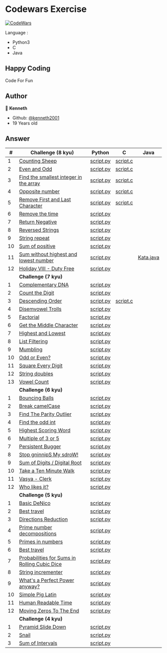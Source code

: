 # Codewars Exercise
[![CodeWars](https://www.codewars.com/users/kenneth2001/badges/large)](https://www.codewars.com/users/kenneth2001/)

Language : 
- Python3
- C
- Java

## Happy Coding
Code For Fun
## Author
👤 **Kenneth**
- Github: [@kenneth2001](https://github.com/kenneth2001)
- 19 Years old
## Answer
| # | Challenge (8 kyu) | Python | C | Java |
| --- | --- | --- | --- | --- |
| 1 | [Counting Sheep](https://www.codewars.com/kata/54edbc7200b811e956000556/train) | [script.py](https://github.com/kenneth2001/codewars_exercise/blob/master/Solution/8%20kyu/Counting%20Sheep/script.py) | [script.c](https://github.com/kenneth2001/codewars_exercise/blob/master/Solution/8%20kyu/Counting%20Sheep/script.c) |
| 2 | [Even and Odd](https://www.codewars.com/kata/53da3dbb4a5168369a0000fe/train) | [script.py](https://github.com/kenneth2001/codewars_exercise/blob/master/Solution/8%20kyu/Even%20and%20Odd/script.py) | [script.c](https://github.com/kenneth2001/codewars_exercise/blob/master/Solution/8%20kyu/Even%20and%20Odd/script.c) |
| 3 | [Find the smallest integer in the array](https://www.codewars.com/kata/55a2d7ebe362935a210000b2/train) | [script.py](https://github.com/kenneth2001/codewars_exercise/blob/master/Solution/8%20kyu/Find%20the%20smallest%20integer%20in%20the%20array/script.py) | [script.c](https://github.com/kenneth2001/codewars_exercise/blob/master/Solution/8%20kyu/Find%20the%20smallest%20integer%20in%20the%20array/script.c) |
| 4 | [Opposite number](https://www.codewars.com/kata/56dec885c54a926dcd001095/train) | [script.py](https://github.com/kenneth2001/codewars_exercise/blob/master/Solution/8%20kyu/Opposite%20number/script.py) | [script.c](https://github.com/kenneth2001/codewars_exercise/tree/master/Solution/8%20kyu/Opposite%20number) |
| 5 | [Remove First and Last Character](https://www.codewars.com/kata/56bc28ad5bdaeb48760009b0/train) | [script.py](https://github.com/kenneth2001/codewars_exercise/blob/master/Solution/8%20kyu/Remove%20First%20and%20Last%20Character/script.py) | [script.c](https://github.com/kenneth2001/codewars_exercise/blob/master/Solution/8%20kyu/Remove%20First%20and%20Last%20Character/script.c) |
| 6 | [Remove the time](https://www.codewars.com/kata/56b0ff16d4aa33e5bb00008e/train) | [script.py](https://github.com/kenneth2001/codewars_exercise/blob/master/Solution/8%20kyu/Remove%20the%20time/script.py) |
| 7 | [Return Negative](https://www.codewars.com/kata/55685cd7ad70877c23000102/train) | [script.py](https://github.com/kenneth2001/codewars_exercise/blob/master/Solution/8%20kyu/Return%20Negative/script.py) |
| 8 | [Reversed Strings](https://www.codewars.com/kata/5168bb5dfe9a00b126000018/train) | [script.py](https://github.com/kenneth2001/codewars_exercise/blob/master/Solution/8%20kyu/Reversed%20Strings/script.py) |
| 9 | [String repeat](https://www.codewars.com/kata/57a0e5c372292dd76d000d7e/train) | [script.py](https://github.com/kenneth2001/codewars_exercise/blob/master/Solution/8%20kyu/String%20repeat/script.py) |
| 10 | [Sum of positive](https://www.codewars.com/kata/5715eaedb436cf5606000381/train) | [script.py](https://github.com/kenneth2001/codewars_exercise/blob/master/Solution/8%20kyu/Sum%20of%20positive/script.py) |
| 11 | [Sum without highest and lowest number](https://www.codewars.com/kata/576b93db1129fcf2200001e6/train/) | [script.py](https://github.com/kenneth2001/codewars_exercise/blob/master/Solution/8%20kyu/Sum%20without%20highest%20and%20lowest%20number/script.py) | | [Kata.java](https://github.com/kenneth2001/codewars_exercise/blob/master/Solution/8%20kyu/Sum%20without%20highest%20and%20lowest%20number/Kata.java) |
| 12 | [Holiday VIII - Duty Free](https://www.codewars.com/kata/57e92e91b63b6cbac20001e5/train/python) | [script.py](https://github.com/kenneth2001/codewars_exercise/blob/master/Solution/8%20kyu/Holiday%20VIII%20-%20Duty%20Free/script.py) |
|  | **Challenge (7 kyu)** ||
| 1 | [Complementary DNA](https://www.codewars.com/kata/554e4a2f232cdd87d9000038/train) | [script.py](https://github.com/kenneth2001/codewars_exercise/blob/master/Solution/7%20kyu/Complementary%20DNA/script.py) |
| 2 | [Count the Digit](https://www.codewars.com/kata/566fc12495810954b1000030/train) | [script.py](https://github.com/kenneth2001/codewars_exercise/blob/master/Solution/7%20kyu/Count%20the%20Digit/script.py) |
| 3 | [Descending Order](https://www.codewars.com/kata/5467e4d82edf8bbf40000155/train) | [script.py](https://github.com/kenneth2001/codewars_exercise/blob/master/Solution/7%20kyu/Descending%20Order/script.py) | [script.c](https://github.com/kenneth2001/codewars_exercise/blob/master/Solution/7%20kyu/Descending%20Order/script.c) |
| 4 | [Disemvowel Trolls](https://www.codewars.com/kata/52fba66badcd10859f00097e/train) | [script.py](https://github.com/kenneth2001/codewars_exercise/blob/master/Solution/7%20kyu/Disemvowel%20Trolls/script.py) |
| 5 | [Factorial](https://www.codewars.com/kata/54ff0d1f355cfd20e60001fc/train) | [script.py](https://github.com/kenneth2001/codewars_exercise/blob/master/Solution/7%20kyu/Factorial/script.py) |
| 6 | [Get the Middle Character](https://www.codewars.com/kata/566fc12495810954b1000030/train) | [script.py](https://github.com/kenneth2001/codewars_exercise/blob/master/Solution/7%20kyu/Get%20the%20Middle%20Character/script.py) |
| 7 | [Highest and Lowest](https://www.codewars.com/kata/554b4ac871d6813a03000035/train) | [script.py](https://github.com/kenneth2001/codewars_exercise/blob/master/Solution/7%20kyu/Highest%20and%20Lowest/script.py) |
| 8 | [List Filtering](https://www.codewars.com/kata/53dbd5315a3c69eed20002dd/train) | [script.py](https://github.com/kenneth2001/codewars_exercise/blob/master/Solution/7%20kyu/List%20Filtering/script.py) |
| 9 | [Mumbling](https://www.codewars.com/kata/5667e8f4e3f572a8f2000039/train) | [script.py](https://github.com/kenneth2001/codewars_exercise/blob/master/Solution/7%20kyu/Mumbling/script.py) |
| 10 | [Odd or Even?](https://www.codewars.com/kata/5949481f86420f59480000e7/train) | [script.py](https://github.com/kenneth2001/codewars_exercise/blob/master/Solution/7%20kyu/Odd%20or%20Even_/script.py) |
| 11 | [Square Every Digit](https://www.codewars.com/kata/546e2562b03326a88e000020/train) | [script.py](https://github.com/kenneth2001/codewars_exercise/blob/master/Solution/7%20kyu/Square%20Every%20Digit/script.py) |
| 12 | [String doubles](https://www.codewars.com/kata/5a145ab08ba9148dd6000094/train) | [script.py](https://github.com/kenneth2001/codewars_exercise/blob/master/Solution/7%20kyu/String%20doubles/script.py) |
| 13 | [Vowel Count](https://www.codewars.com/kata/54ff3102c1bad923760001f3/train) | [script.py](https://github.com/kenneth2001/codewars_exercise/blob/master/Solution/7%20kyu/Vowel%20Count/script.py) |
|  | **Challenge (6 kyu)** | |
| 1 | [Bouncing Balls](https://www.codewars.com/kata/5544c7a5cb454edb3c000047/train) | [script.py](https://github.com/kenneth2001/codewars_exercise/blob/master/Solution/6%20kyu/Bouncing%20Balls/script.py) |
| 2 | [Break camelCase](https://www.codewars.com/kata/5208f99aee097e6552000148/train) | [script.py](https://github.com/kenneth2001/codewars_exercise/blob/master/Solution/6%20kyu/Break%20camelCase/script.py) |
| 3 | [Find The Parity Outlier](https://www.codewars.com/kata/5526fc09a1bbd946250002dc/train) | [script.py](https://github.com/kenneth2001/codewars_exercise/blob/master/Solution/6%20kyu/Find%20The%20Parity%20Outlier/script.py) |
| 4 | [Find the odd int](https://www.codewars.com/kata/54da5a58ea159efa38000836/train) | [script.py](https://github.com/kenneth2001/codewars_exercise/blob/master/Solution/6%20kyu/Find%20the%20odd%20int/script.py) |
| 5 | [Highest Scoring Word](https://www.codewars.com/kata/57eb8fcdf670e99d9b000272/train) | [script.py](https://github.com/kenneth2001/codewars_exercise/blob/master/Solution/6%20kyu/Highest%20Scoring%20Word/script.py) |
| 6 | [Multiple of 3 or 5](https://www.codewars.com/kata/514b92a657cdc65150000006/train) | [script.py](https://github.com/kenneth2001/codewars_exercise/blob/master/Solution/6%20kyu/Multiples%20of%203%20or%205/script.py) |
| 7 | [Persistent Bugger](https://www.codewars.com/kata/55bf01e5a717a0d57e0000ec/train) | [script.py](https://github.com/kenneth2001/codewars_exercise/blob/master/Solution/6%20kyu/Persistent%20Bugger/script.py) |
| 8 | [Stop gninnipS My sdroW!](https://www.codewars.com/kata/5264d2b162488dc400000001/train) | [script.py](https://github.com/kenneth2001/codewars_exercise/blob/master/Solution/6%20kyu/Stop%20gninnipS%20My%20sdroW!/script.py) |
| 9 | [Sum of Digits / Digital Root](https://www.codewars.com/kata/541c8630095125aba6000c00/train) | [script.py](https://github.com/kenneth2001/codewars_exercise/blob/master/Solution/6%20kyu/Sum%20of%20Digits%20(Digital%20Root)/script.py) |
| 10 | [Take a Ten Minute Walk](https://www.codewars.com/kata/54da539698b8a2ad76000228/train) | [script.py](https://github.com/kenneth2001/codewars_exercise/blob/master/Solution/6%20kyu/Take%20a%20Ten%20Minute%20Walk/script.py) |
| 11 | [Vasya - Clerk](https://www.codewars.com/kata/555615a77ebc7c2c8a0000b8/train) | [script.py](https://github.com/kenneth2001/codewars_exercise/blob/master/Solution/6%20kyu/Vasya%20-%20Clerk/script.py) |
| 12 | [Who likes it?](https://www.codewars.com/kata/5266876b8f4bf2da9b000362/train) | [script.py](https://github.com/kenneth2001/codewars_exercise/blob/master/Solution/6%20kyu/Who%20likes%20it/script.py) |
|  | **Challenge (5 kyu)** | |
| 1 | [Basic DeNico](https://www.codewars.com/kata/596f610441372ee0de00006e/train) | [script.py](https://github.com/kenneth2001/codewars_exercise/blob/master/Solution/5%20kyu/Basic%20DeNico/script.py) |
| 2 | [Best travel](https://www.codewars.com/kata/55e7280b40e1c4a06d0000aa/train) | [script.py](https://github.com/kenneth2001/codewars_exercise/blob/master/Solution/5%20kyu/Best%20travel/script.py) |
| 3 | [Directions Reduction](https://www.codewars.com/kata/550f22f4d758534c1100025a/train) | [script.py](https://github.com/kenneth2001/codewars_exercise/blob/master/Solution/5%20kyu/Directions%20Reduction/script.py) |
| 4 | [Prime number decompositions](https://www.codewars.com/kata/53c93982689f84e321000d62/train) | [script.py](https://github.com/kenneth2001/codewars_exercise/blob/master/Solution/5%20kyu/Prime%20number%20decompositions/script.py) |
| 5 | [Primes in numbers](https://www.codewars.com/kata/54d512e62a5e54c96200019e/train) | [script.py](https://github.com/kenneth2001/codewars_exercise/blob/master/Solution/5%20kyu/Primes%20in%20numbers/script.py) |
| 6 | [Best travel](https://www.codewars.com/kata/56f78a42f749ba513b00037f/train) | [script.py](https://github.com/kenneth2001/codewars_exercise/blob/master/Solution/5%20kyu/Probabilities%20for%20Sums%20in%20Rolling%20Cubic%20Dice/script.py) |
| 7 | [Probabilities for Sums in Rolling Cubic Dice](https://www.codewars.com/kata/56f78a42f749ba513b00037f/train) | [script.py](https://github.com/kenneth2001/codewars_exercise/blob/master/Solution/5%20kyu/Probabilities%20for%20Sums%20in%20Rolling%20Cubic%20Dice/script.py) |
| 8 | [String incrementer](https://www.codewars.com/kata/54a91a4883a7de5d7800009c/train) | [script.py](https://github.com/kenneth2001/codewars_exercise/blob/master/Solution/5%20kyu/String%20incrementer/script.py) |
| 9 | [What's a Perfect Power anyway?](https://www.codewars.com/kata/54d4c8b08776e4ad92000835/train) | [script.py](https://github.com/kenneth2001/codewars_exercise/blob/master/Solution/5%20kyu/What's%20a%20Perfect%20Power%20anyway_/script.py) |
| 10 | [Simple Pig Latin](https://www.codewars.com/kata/520b9d2ad5c005041100000f/train/python) | [script.py](https://github.com/kenneth2001/codewars_exercise/blob/master/Solution/5%20kyu/Simple%20Pig%20Latin/script.py) |
| 11 | [Human Readable Time](https://www.codewars.com/kata/52685f7382004e774f0001f7/train/python) | [script.py](https://github.com/kenneth2001/codewars_exercise/blob/master/Solution/5%20kyu/Human%20Readable%20Time/script.py) |
| 12 | [Moving Zeros To The End](https://www.codewars.com/kata/52597aa56021e91c93000cb0/train/python) | [script.py](https://github.com/kenneth2001/codewars_exercise/blob/master/Solution/5%20kyu/Moving%20Zeros%20To%20The%20End/script.py) |
|  | **Challenge (4 kyu)** | |
| 1 | [Pyramid Slide Down](https://www.codewars.com/kata/551f23362ff852e2ab000037/train) |  [script.py](https://github.com/kenneth2001/codewars_exercise/blob/master/Solution/4%20kyu/Pyramid%20Slide%20Down/script.py) |
| 2 | [Snail](https://www.codewars.com/kata/521c2db8ddc89b9b7a0000c1/train) | [script.py](https://github.com/kenneth2001/codewars_exercise/blob/master/Solution/4%20kyu/Snail/script.py) |
| 3 | [Sum of Intervals](https://www.codewars.com/kata/52b7ed099cdc285c300001cd/train) | [script.py](https://github.com/kenneth2001/codewars_exercise/blob/master/Solution/4%20kyu/Sum%20of%20Intervals/script.py) |

